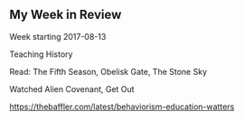 ## My Week in Review

Week starting 2017-08-13

Teaching History

Read: The Fifth Season, Obelisk Gate, The Stone Sky

Watched Alien Covenant, Get Out

https://thebaffler.com/latest/behaviorism-education-watters
